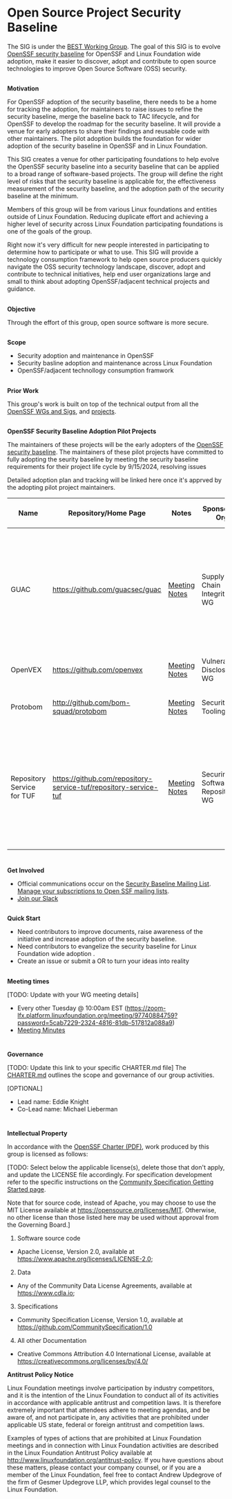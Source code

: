 # **Open Source Project Security Baseline**

The SIG is under the [BEST Working Group](https://github.com/ossf/wg-best-practices-os-developers). The goal of this SIG is to evolve [OpenSSF security baseline](https://github.com/ossf/tac/blob/main/process/security_baseline.md) for OpenSSF and Linux Foundation wide adoption, make it easier to discover, adopt and contribute to open source technologies to improve Open Source Software (OSS) security. 

## 
**Motivation**

For OpenSSF adoption of the security baseline, there needs to be a home for tracking the adoption, for maintainers to raise issues to refine the security baseline, merge the baseline back to TAC lifecycle, and for OpenSSF to develop the roadmap for the security baseline. It will provide a venue for early adopters to share their findings and reusable code with other maintainers. The pilot adoption builds the foundation for wider adoption of the security baseline in OpenSSF and in Linux Foundation.

This SIG creates a venue for other participating foundations to help evolve the OpenSSF security baseline into a security baseline that can be applied to a broad range of software-based projects. The group will define the right level of risks that the security baseline is applicable for, the effectiveness measurement of the security baseline, and the adoption path of the security baseline at the minimum.

Members of this group will be from various Linux foundations and entities outside of Linux Foundation. Reducing duplicate effort and achieving a higher level of security across Linux Foundation participating foundations is one of the goals of the group.

Right now it's very difficult for new people interested in participating to determine how to participate or what to use. This SIG will provide a technology consumption framework to help open source producers quickly navigate the OSS security technology landscape, discover, adopt and contribute to technical initiatives, help end user organizations large and small to think about adopting OpenSSF/adjacent technical projects and guidance. 

## 
**Objective**

Through the effort of this group, open source software is more secure. 

## 
**Scope**

* Security adoption and maintenance in OpenSSF
* Security basline adoption and maintenance across Linux Foundation
* OpenSSF/adjacent technollogy consumption framwork 


## 
**Prior Work**

This group's work is built on top of the technical output from all the [OpenSSF WGs and Sigs](https://github.com/ossf/tac?tab=readme-ov-file#working-groups-wgs), and [projects](https://github.com/ossf/tac?tab=readme-ov-file#projects). 

## 
**OpenSSF Security Baseline Adoption Pilot Projects**

The maintainers of these projects will be the early adopters of the [OpenSSF security baseline](https://github.com/ossf/tac/blob/main/process/security_baseline.md). The maintainers of these pilot projects have committed to fully adopting the seurity baseline by meeting the security baseline requirements for their project life cycle by 9/15/2024, resolving issues 

Detailed adoption plan and tracking will be linked here once it's apprved by the adopting pilot project maintainers.


| Name                       | Repository/Home Page | Notes                                                                                                 | Sponsoring Org | Lifecycle     |Security Baseline requirements|
| ---------------------- | ---------------------------------------- | ----------------------------------------------------------------------------------------------------- | -------------- |---------- |---------- |
| GUAC                   | https://github.com/guacsec/guac                  | [Meeting Notes](https://docs.google.com/document/d/1ImSlr_t3WNZ3zWqpmfqkw1mi6_nkv3enkQ7snWDomKA/edit)  | Supply Chain Integrity WG | [Incubating](process/project-lifecycle-documents/guac_incubating.md) |[Security Baseline - Once Sandbox](https://github.com/ossf/tac/blob/main/process/security_baseline.md#security-baseline---once-sandbox)<br /> and <br />[Security Baseline - To Become Incubating](https://github.com/ossf/tac/blob/main/process/security_baseline.md#security-baseline---to-become-incubating)<br /> and <br />[Security Baseline - Once Incubating](https://github.com/ossf/tac/blob/main/process/security_baseline.md#security-baseline---to-become-incubating) |
| OpenVEX | https://github.com/openvex | [Meeting Notes](https://docs.google.com/document/d/1C-L0JDx5O35TjXb6dcyL6ioc5xWUCkdR5kEbZ1uVQto/edit) | Vulnerability Disclosures WG | [Sandbox](process/project-lifecycle-documents/openvex_for_sandbox_stage.md) |[Security Baseline - Once Sandbox](https://github.com/ossf/tac/blob/main/process/security_baseline.md#security-baseline---once-sandbox) |
| Protobom | http://github.com/bom-squad/protobom | [Meeting Notes](https://docs.google.com/document/d/1bz2BBImzSnLRiBLrA5GehQ0ckW3Vs7Gmtt8R-Olm0QY/edit)  | Security Tooling WG | [Sandbox](process/project-lifecycle-documents/protobom_sandbox_stage.md) |[Security Baseline - Once Sandbox](https://github.com/ossf/tac/blob/main/process/security_baseline.md#security-baseline---once-sandbox) |
| Repository Service for TUF | https://github.com/repository-service-tuf/repository-service-tuf |  [Meeting Notes](https://docs.google.com/document/d/13a_AtFpPK9WO4PlAN6ciD-G1jiBU3gEDtRD1OUinUFY/edit)  | Securing Software Repositories WG | [Incubating](process/project-lifecycle-documents/repository_service_for_tuf_incubation_stage.md) |[Security Baseline - Once Sandbox](https://github.com/ossf/tac/blob/main/process/security_baseline.md#security-baseline---once-sandbox) <br /> and <br />[Security Baseline - To Become Incubating](https://github.com/ossf/tac/blob/main/process/security_baseline.md#security-baseline---to-become-incubating)<br /> and <br />[Security Baseline - Once Incubating](https://github.com/ossf/tac/blob/main/process/security_baseline.md#security-baseline---to-become-incubating) |
 
# 
**Get Involved**

*   Official communications occur on the [Security Baseline Mailing List](https://lists.openssf.org/g/openssf-sig-security-baseline).  \
[Manage your subscriptions to Open SSF mailing lists](https://lists.openssf.org/g/main/subgroups).
*   [Join our Slack](https://app.slack.com/client/T019QHUBYQ3/C07DC6TT2QY)

## 


### 
**Quick Start**

*   Need contributors to improve documents, raise awareness of the initiative and increase adoption of the security baseline.
*   Need contributors to evangelize the security baseline for Linux Foundation wide adoption .
*   Create an issue or submit a OR to turn your ideas into reality

## 
**Meeting times**

[TODO: Update with your WG meeting details]
*   Every other Tuesday @ 10:00am EST (https://zoom-lfx.platform.linuxfoundation.org/meeting/97740884759?password=5cab7229-2324-4816-81db-517812a088a9)
*   [Meeting Minutes]([https://docs.google.com/document/d/1uXQI1vI5_HyOvxHMexrnTY_ruBrynbPl5yOd1UM4g3A/edit#heading=h.yworp6sxzb6g](https://docs.google.com/document/d/16tL1Ln7owIRXSoCKgyYHCs9-JP9iw-ouyk8koGAeHA0/edit))

# 
**Governance**

[TODO: Update this link to your specific CHARTER.md file]
The [CHARTER.md](https://github.com/ossf/project-template/blob/main/CHARTER.md) outlines the scope and governance of our group activities.


[OPTIONAL]
*   Lead name: Eddie Knight 
*   Co-Lead name: Michael Lieberman

#
**Intellectual Property**

In accordance with the [OpenSSF Charter (PDF)](https://charter.openssf.org/), work produced by this group is licensed as follows:

[TODO: Select below the applicable license(s), delete those that don't apply, and update the LICENSE file accordingly. For specification development refer to the specific instructions on the [Community Specification Getting Started page](https://github.com/CommunitySpecification/1.0/blob/main/..Getting%20Started.md).

Note that for source code, instead of Apache, you may choose to use the MIT License available at https://opensource.org/licenses/MIT. Otherwise, no other license than those listed here may be used without approval from the Governing Board.]

1. Software source code
* Apache License, Version 2.0, available at https://www.apache.org/licenses/LICENSE-2.0;
2. Data
* Any of the Community Data License Agreements, available at https://www.cdla.io;
3. Specifications
* Community Specification License, Version 1.0, available at https://github.com/CommunitySpecification/1.0
4. All other Documentation
* Creative Commons Attribution 4.0 International License, available at https://creativecommons.org/licenses/by/4.0/

**Antitrust Policy Notice**

Linux Foundation meetings involve participation by industry competitors, and it is the intention of the Linux Foundation to conduct all of its activities in accordance with applicable antitrust and competition laws. It is therefore extremely important that attendees adhere to meeting agendas, and be aware of, and not participate in, any activities that are prohibited under applicable US state, federal or foreign antitrust and competition laws.

Examples of types of actions that are prohibited at Linux Foundation meetings and in connection with Linux Foundation activities are described in the Linux Foundation Antitrust Policy available at http://www.linuxfoundation.org/antitrust-policy. If you have questions about these matters, please contact your company counsel, or if you are a member of the Linux Foundation, feel free to contact Andrew Updegrove of the firm of Gesmer Updegrove LLP, which provides legal counsel to the Linux Foundation.
